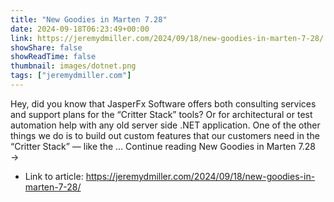 ```yaml
---
title: "New Goodies in Marten 7.28"
date: 2024-09-18T06:23:49+00:00
link: https://jeremydmiller.com/2024/09/18/new-goodies-in-marten-7-28/
showShare: false
showReadTime: false
thumbnail: images/dotnet.png
tags: ["jeremydmiller.com"]
---
```

Hey, did you know that JasperFx Software offers both consulting services and support plans for the “Critter Stack” tools? Or for architectural or test automation help with any old server side .NET application. One of the other things we do is to build out custom features that our customers need in the “Critter Stack” — like the … Continue reading New Goodies in Marten 7.28 →

- Link to article: https://jeremydmiller.com/2024/09/18/new-goodies-in-marten-7-28/